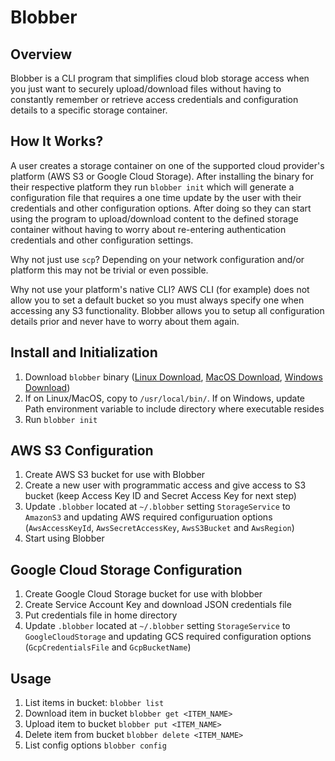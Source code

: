 Blobber
===================================

Overview
-----------------------------------

Blobber is a CLI program that simplifies cloud blob storage access when you just want to securely upload/download files without having to constantly remember or retrieve access credentials and configuration details to a specific storage container.  

How It Works?
-----------------------------------

A user creates a storage container on one of the supported cloud provider's platform (AWS S3 or Google Cloud Storage).  After installing the binary for their respective platform they run `blobber init` which will generate a configuration file that requires a one time update by the user with their credentials and other configuration options.  After doing so they can start using the program to upload/download content to the defined storage container without having to worry about re-entering authentication credentials and other configuration settings.

Why not just use `scp`?  Depending on your network configuration and/or platform this may not be trivial or even possible.

Why not use your platform's native CLI?  AWS CLI (for example) does not allow you to set a default bucket so you must always specify one when accessing any S3 functionality.  Blobber allows you to setup all configuration details prior and never have to worry about them again.

Install and Initialization
-----------------------------------

1) Download `blobber` binary (<a href="https://s3.amazonaws.com/mk-blobber-storage/blobber-linux.zip" target="_blank">Linux Download</a>, <a href="https://s3.amazonaws.com/mk-blobber-storage/blobber-mac.zip" target="_blank">MacOS Download</a>, <a href="https://s3.amazonaws.com/mk-blobber-storage/blobber-win.zip" target="_blank">Windows Download</a>)
2) If on Linux/MacOS, copy to `/usr/local/bin/`.  If on Windows, update Path environment variable to include directory where executable resides
3) Run `blobber init`

AWS S3 Configuration
---------------------------------

1) Create AWS S3 bucket for use with Blobber
2) Create a new user with programmatic access and give access to S3 bucket (keep Access Key ID and Secret Access Key for next step)
3) Update `.blobber` located at `~/.blobber` setting `StorageService` to `AmazonS3` and  updating AWS required configuruation options (`AwsAccessKeyId`, `AwsSecretAccessKey`, `AwsS3Bucket` and `AwsRegion`)
4) Start using Blobber

Google Cloud Storage Configuration
-----------------------------------

1) Create Google Cloud Storage bucket for use with blobber
2) Create Service Account Key and download JSON credentials file
3) Put credentials file in home directory
4) Update `.blobber` located at `~/.blobber` setting `StorageService` to `GoogleCloudStorage` and updating GCS required configuration options (`GcpCredentialsFile` and `GcpBucketName`)  

Usage
-----------------------------------

1) List items in bucket: `blobber list`
2) Download item in bucket `blobber get <ITEM_NAME>`
3) Upload item to bucket `blobber put <ITEM_NAME>`
4) Delete item from bucket `blobber delete <ITEM_NAME>`
5) List config options `blobber config`